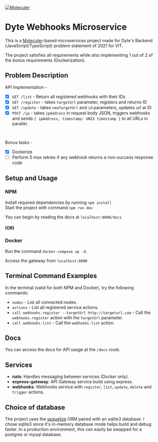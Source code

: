 [![Moleculer](https://badgen.net/badge/Powered%20by/Moleculer/0e83cd)](https://moleculer.services)

# Dyte Webhooks Microservice
This is a [Moleculer](https://moleculer.services/)-based microservices project made for Dyte's Backend (JavaScript/TypeScript) problem statement of 2021 for VIT.

The project satisfies all requirements while also implementing 1 out of 2 of the bonus requirements (Dockerization).

## Problem Description
API Implementation -
- [X]  `GET /list` - Return all registered webhooks with their IDs
- [X]  `GET /register` - takes `targetUrl` parameter, registers and returns ID
- [X]  `GET /update` - takes `newTargetUrl` and `id` parameters, updates url at ID
- [X]  `POST /ip` - takes `ipAddress` in request body JSON, triggers webhooks and sends `{ ipAddress, timestamp: UNIX timestamp }` to all URLs in parallel.
<br>

Bonus tasks -
- [X] Dockerize
- [ ] Perform 5 max retries if any webhook returns a non-success response code

## Setup and Usage
### NPM
Install required dependencies by running `npm install` <br/>
Start the project with command `npm run dev` 

You can begin by reading the docs at `localhost:8000/docs`
#### (OR)

### Docker
Run the command `docker-compose up -d`. 

Access the gateway from `localhost:8000`

## Terminal Command Examples
In the terminal (valid for both NPM and Docker), try the following commands:
- `nodes` - List all connected nodes.
- `actions` - List all registered service actions.
- `call webhooks.register --targetUrl http://targeturl.com` - Call the `webhooks.register` action with the `targetUrl` parameter.
- `call webhooks.list` - Call the `webhooks.list` action.

## Docs
You can access the docs for API usage at the `/docs` route.

## Services
- **nats**: Handles messaging between services (Docker only).
- **express-gateway**: API Gateway service build using express.
- **webhooks**: Webhooks service with `register`, `list`, `update`, `delete` and `trigger` actions. 

## Choice of database
The project uses the [sequelize](https://sequelize.org/) ORM paired with an sqlite3 database. I chose sqlite3 since it's in-memory database mode helps build and debug faster. In a production environment, this can easily be swapped for a postgres or mysql database.
